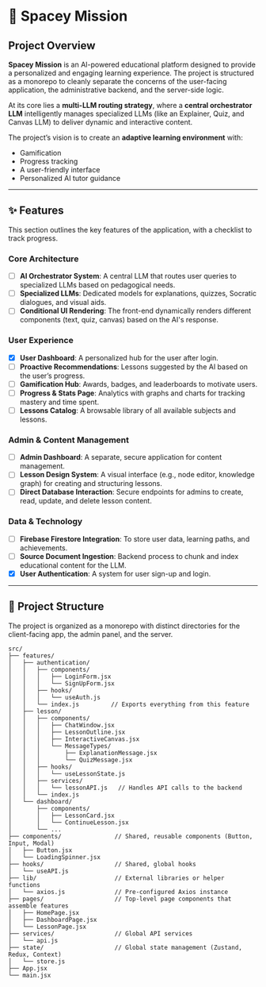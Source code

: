 # 🚀 Spacey Mission

## Project Overview
**Spacey Mission** is an AI-powered educational platform designed to provide a personalized and engaging learning experience. The project is structured as a monorepo to cleanly separate the concerns of the user-facing application, the administrative backend, and the server-side logic.

At its core lies a **multi-LLM routing strategy**, where a **central orchestrator LLM** intelligently manages specialized LLMs (like an Explainer, Quiz, and Canvas LLM) to deliver dynamic and interactive content.

The project’s vision is to create an **adaptive learning environment** with:
- Gamification
- Progress tracking
- A user-friendly interface
- Personalized AI tutor guidance

---

## ✨ Features
This section outlines the key features of the application, with a checklist to track progress.

### Core Architecture
- [ ] **AI Orchestrator System**: A central LLM that routes user queries to specialized LLMs based on pedagogical needs.
- [ ] **Specialized LLMs**: Dedicated models for explanations, quizzes, Socratic dialogues, and visual aids.
- [ ] **Conditional UI Rendering**: The front-end dynamically renders different components (text, quiz, canvas) based on the AI's response.

### User Experience
-[x] **User Dashboard**: A personalized hub for the user after login.
- [ ] **Proactive Recommendations**: Lessons suggested by the AI based on the user’s progress.
- [ ] **Gamification Hub**: Awards, badges, and leaderboards to motivate users.
- [ ] **Progress & Stats Page**: Analytics with graphs and charts for tracking mastery and time spent.
- [ ] **Lessons Catalog**: A browsable library of all available subjects and lessons.

### Admin & Content Management
- [ ] **Admin Dashboard**: A separate, secure application for content management.
- [ ] **Lesson Design System**: A visual interface (e.g., node editor, knowledge graph) for creating and structuring lessons.
- [ ] **Direct Database Interaction**: Secure endpoints for admins to create, read, update, and delete lesson content.

### Data & Technology
- [ ] **Firebase Firestore Integration**: To store user data, learning paths, and achievements.
- [ ] **Source Document Ingestion**: Backend process to chunk and index educational content for the LLM.
- [x] **User Authentication**: A system for user sign-up and login.

---


## 📂 Project Structure
The project is organized as a monorepo with distinct directories for the client-facing app, the admin panel, and the server.

```
src/
├── features/
│   ├── authentication/
│   │   ├── components/
│   │   │   ├── LoginForm.jsx
│   │   │   └── SignUpForm.jsx
│   │   ├── hooks/
│   │   │   └── useAuth.js
│   │   └── index.js         // Exports everything from this feature
│   ├── lesson/
│   │   ├── components/
│   │   │   ├── ChatWindow.jsx
│   │   │   ├── LessonOutline.jsx
│   │   │   ├── InteractiveCanvas.jsx
│   │   │   └── MessageTypes/
│   │   │       ├── ExplanationMessage.jsx
│   │   │       └── QuizMessage.jsx
│   │   ├── hooks/
│   │   │   └── useLessonState.js
│   │   ├── services/
│   │   │   └── lessonAPI.js   // Handles API calls to the backend
│   │   └── index.js
│   └── dashboard/
│       ├── components/
│       │   ├── LessonCard.jsx
│       │   └── ContinueLesson.jsx
│       └── ...
├── components/               // Shared, reusable components (Button, Input, Modal)
│   ├── Button.jsx
│   └── LoadingSpinner.jsx
├── hooks/                    // Shared, global hooks
│   └── useAPI.js
├── lib/                      // External libraries or helper functions
│   └── axios.js              // Pre-configured Axios instance
├── pages/                    // Top-level page components that assemble features
│   ├── HomePage.jsx
│   ├── DashboardPage.jsx
│   └── LessonPage.jsx
├── services/                 // Global API services
│   └── api.js
├── state/                    // Global state management (Zustand, Redux, Context)
│   └── store.js
├── App.jsx
└── main.jsx
```
